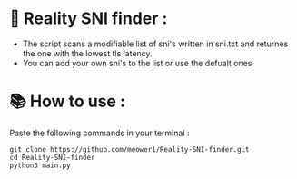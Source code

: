 # 🌟 Reality SNI finder :
- The script scans a modifiable list of sni's written in sni.txt and returnes the one with the lowest tls latency.
- You can add your own sni's to the list or use the defualt ones

# 📚 How to use :
Paste the following commands in your terminal :

`git clone https://github.com/meower1/Reality-SNI-finder.git`<br>
`cd Reality-SNI-finder`<br>
`python3 main.py`
